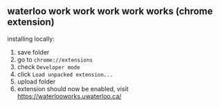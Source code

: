 ## waterloo work work work work works (chrome extension)


installing locally:

1. save folder
2. go to `chrome://extensions`
3. check `Developer mode`
4. click `Load unpacked extension...`
5. upload folder
6. extension should now be enabled, visit https://waterlooworks.uwaterloo.ca/
